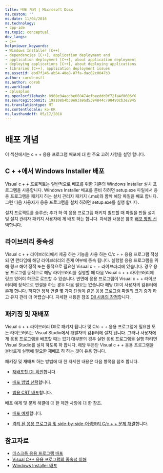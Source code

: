 ```yaml
---
title: 배포 개념 | Microsoft Docs
ms.custom: ''
ms.date: 11/04/2016
ms.technology:
- cpp-ide
ms.topic: conceptual
dev_langs:
- C++
helpviewer_keywords:
- Windows Installer [C++]
- dependencies [C++], application deployment and
- application deployment [C++], about application deployment
- deploying applications [C++], about deploying applications
- libraries [C++], application deployment issues
ms.assetid: ebd7f246-ab54-40e8-87fa-dac02c0047b3
author: corob-msft
ms.author: corob
ms.workload:
- cplusplus
ms.openlocfilehash: 0960e94acdbe660474efbeeddd0f72fa4f0606f6
ms.sourcegitcommit: 19a108b4b30e93a9ad5394844c798490cb3e2945
ms.translationtype: MT
ms.contentlocale: ko-KR
ms.lasthandoff: 05/17/2018
---
```

# <a name="deployment-concepts"></a>배포 개념

이 섹션에서는 c + + 응용 프로그램 배포에 대 한 주요 고려 사항을 설명 합니다.

## <a name="windows-installer-deployment-in-c"></a>C + +에서 Windows Installer 배포

Visual c + + 프로젝트는 일반적으로 배포를 위한 기존의 Windows Installer 설치 프로그램을 사용합니다. Windows Installer 배포를 준비 하려면 setup.exe 파일에서 응용 프로그램을 패키지 하는 설치 관리자 패키지 (.msi)와 함께 해당 파일을 배포 합니다. 그런 다음 사용자가 응용 프로그램을 설치 하려면 setup.exe를 실행 합니다.

설치 프로젝트를 솔루션; 추가 하 여 응용 프로그램 패키지 빌드할 때 파일을 만들 설치 및 설치 관리자 패키지 사용자에 게 배포 하는 합니다. 자세한 내용은 참조 [배포 방법 선택](../ide/choosing-a-deployment-method.md)합니다.

## <a name="library-dependencies"></a>라이브러리 종속성

Visual c + + 라이브러리에서 제공 하는 기능을 사용 하는 C/c + + 응용 프로그램 작성 되 면 런타임에 해당 라이브러리의 존재 여부에 종속 됩니다. 실행할 응용 프로그램을 위해 링크 해야 정적 또는 동적으로 필요한 Visual c + + 라이브러리에 있습니다. 경우 응용 프로그램 동적으로 해당 라이브러리를 실행할 때 다음 Visual c + + 라이브러리에 링크 있어야 하므로 로드할 수 있습니다. 반면에 응용 프로그램이 Visual c + + 라이브러리에 정적으로 연결을 하는 경우 다음 필요는 없습니다 해당 Dll이 사용자의 컴퓨터에 존재 합니다. 하지만 정적 연결 몇 가지 단점이 같은 응용 프로그램 파일의 크기 증가 하 고 유지 관리 더 어렵습니다. 자세한 내용은 참조 [Dll 사용의 장점](../build/dlls-in-visual-cpp.md#advantages-of-using-dlls)합니다.

## <a name="packaging-and-redistributing"></a>패키징 및 재배포

Visual c + + 라이브러리 Dll로 패키지 됩니다 및 C/c + + 응용 프로그램에 필요한 모든 라이브러리는 Visual Studio에서 개발자의 컴퓨터에 설치 됩니다. 그러나 사용자에 게 응용 프로그램을 배포할 때는 없기 대부분의 경우 실현 응용 프로그램을 실행 하려면 Visual Studio를 설치 하도록 하 합니다. 해당 부분만 Visual c + + 응용 프로그램을 올바르게 실행에 필요한 재배포 하 하는 것이 유용 합니다.

패키징 및 재배포 하는 방법에 대 한 자세한 내용은 다음 항목을 참조 합니다.

- [재배포할 Dll 확인](../ide/determining-which-dlls-to-redistribute.md)합니다.

- [배포 방법 선택](../ide/choosing-a-deployment-method.md)합니다.

- [범용 CRT 배포](universal-crt-deployment.md)합니다.

배포 예제 및 문제 해결에 대 한 제안 사항에 대 한 참조.

- [배포 예제](../ide/deployment-examples.md)합니다.

- [격리 된 응용 프로그램 및 side-by-side-어셈블리 C/c + + 문제 해결](../build/troubleshooting-c-cpp-isolated-applications-and-side-by-side-assemblies.md)합니다.

## <a name="see-also"></a>참고자료

- [데스크톱 응용 프로그램 배포](../ide/deploying-native-desktop-applications-visual-cpp.md)
- [Visual C++ 응용 프로그램의 종속성 이해](../ide/understanding-the-dependencies-of-a-visual-cpp-application.md)
- [Windows Installer 배포](http://msdn.microsoft.com/en-us/121be21b-b916-43e2-8f10-8b080516d2a0)

